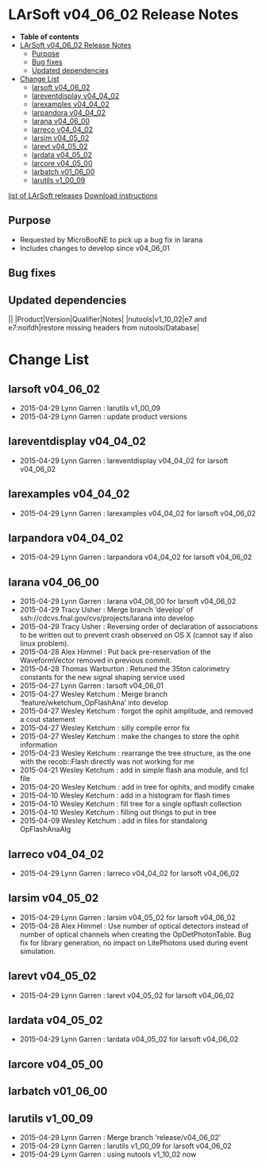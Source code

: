 LArSoft v04_06_02 Release Notes
======================================================================

-   **Table of contents**
-   [LArSoft v04_06_02 Release Notes](#LArSoft-v04_06_02-Release-Notes)
    -   [Purpose](#Purpose)
    -   [Bug fixes](#Bug-fixes)
    -   [Updated dependencies](#Updated-dependencies)
-   [Change List](#Change-List)
    -   [larsoft v04_06_02](#larsoft-v04_06_02)
    -   [lareventdisplay v04_04_02](#lareventdisplay-v04_04_02)
    -   [larexamples v04_04_02](#larexamples-v04_04_02)
    -   [larpandora v04_04_02](#larpandora-v04_04_02)
    -   [larana v04_06_00](#larana-v04_06_00)
    -   [larreco v04_04_02](#larreco-v04_04_02)
    -   [larsim v04_05_02](#larsim-v04_05_02)
    -   [larevt v04_05_02](#larevt-v04_05_02)
    -   [lardata v04_05_02](#lardata-v04_05_02)
    -   [larcore v04_05_00](#larcore-v04_05_00)
    -   [larbatch v01_06_00](#larbatch-v01_06_00)
    -   [larutils v1_00_09](#larutils-v1_00_09)

[list of LArSoft releases](LArSoft_release_list)
[Download instructions](http://scisoft.fnal.gov/scisoft/bundles/larsoft/v04_06_02/larsoft-v04_06_02.html)

Purpose
--------------------

-   Requested by MicroBooNE to pick up a bug fix in larana
-   Includes changes to develop since v04_06_01

Bug fixes
------------------------

Updated dependencies
----------------------------------------------

||
|Product|Version|Qualifier|Notes|
|nutools|v1_10_02|e7 and e7:noifdh|restore missing headers from nutools/Database|

Change List
============================

larsoft v04_06_02
------------------------------------------

-   2015-04-29 Lynn Garren : larutils v1_00_09
-   2015-04-29 Lynn Garren : update product versions

lareventdisplay v04_04_02
----------------------------------------------------------

-   2015-04-29 Lynn Garren : lareventdisplay v04_04_02 for larsoft v04_06_02

larexamples v04_04_02
--------------------------------------------------

-   2015-04-29 Lynn Garren : larexamples v04_04_02 for larsoft v04_06_02

larpandora v04_04_02
------------------------------------------------

-   2015-04-29 Lynn Garren : larpandora v04_04_02 for larsoft v04_06_02

larana v04_06_00
----------------------------------------

-   2015-04-29 Lynn Garren : larana v04_06_00 for larsoft v04_06_02
-   2015-04-29 Tracy Usher : Merge branch ‘develop’ of ssh://cdcvs.fnal.gov/cvs/projects/larana into develop
-   2015-04-29 Tracy Usher : Reversing order of declaration of associations to be written out to prevent crash observed on OS X (cannot say if also linux problem).
-   2015-04-28 Alex Himmel : Put back pre-reservation of the WaveformVector removed in previous commit.
-   2015-04-28 Thomas Warburton : Retuned the 35ton calorimetry constants for the new signal shaping service used
-   2015-04-27 Lynn Garren : larsoft v04_06_01
-   2015-04-27 Wesley Ketchum : Merge branch ‘feature/wketchum_OpFlashAna’ into develop
-   2015-04-27 Wesley Ketchum : forgot the ophit amplitude, and removed a cout statement
-   2015-04-27 Wesley Ketchum : silly compile error fix
-   2015-04-27 Wesley Ketchum : make the changes to store the ophit information
-   2015-04-23 Wesley Ketchum : rearrange the tree structure, as the one with the recob::Flash directly was not working for me
-   2015-04-21 Wesley Ketchum : add in simple flash ana module, and fcl file
-   2015-04-20 Wesley Ketchum : add in tree for ophits, and modify cmake
-   2015-04-10 Wesley Ketchum : add in a histogram for flash times
-   2015-04-10 Wesley Ketchum : fill tree for a single opflash collection
-   2015-04-10 Wesley Ketchum : filling out things to put in tree
-   2015-04-09 Wesley Ketchum : add in files for standalong OpFlashAnaAlg

larreco v04_04_02
------------------------------------------

-   2015-04-29 Lynn Garren : larreco v04_04_02 for larsoft v04_06_02

larsim v04_05_02
----------------------------------------

-   2015-04-29 Lynn Garren : larsim v04_05_02 for larsoft v04_06_02
-   2015-04-28 Alex Himmel : Use number of optical detectors instead of number of optical channels when creating the OpDetPhotonTable. Bug fix for library generation, no impact on LitePhotons used during event simulation.

larevt v04_05_02
----------------------------------------

-   2015-04-29 Lynn Garren : larevt v04_05_02 for larsoft v04_06_02

lardata v04_05_02
------------------------------------------

-   2015-04-29 Lynn Garren : lardata v04_05_02 for larsoft v04_06_02

larcore v04_05_00
------------------------------------------

larbatch v01_06_00
--------------------------------------------

larutils v1_00_09
------------------------------------------

-   2015-04-29 Lynn Garren : Merge branch ‘release/v04_06_02’
-   2015-04-29 Lynn Garren : larutils v1_00_09 for larsoft v04_06_02
-   2015-04-29 Lynn Garren : using nutools v1_10_02 now
